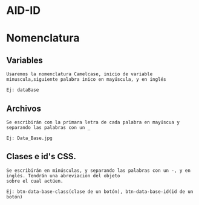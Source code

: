 # AID-ID

Nomenclatura
============

**Variables**
-------------
    Usaremos la nomenclatura Camelcase, inicio de variable minuscula,siguiente palabra inico en mayúscula, y en inglés

    Ej: dataBase

**Archivos**
------------
    Se escribirán con la primara letra de cada palabra en mayúscua y separando las palabras con un _

    Ej: Data_Base.jpg

**Clases e id's CSS.**
-----------------------
    Se escribirán en minúsculas, y separando las palabras con un -, y en inglés. Tendrán una abreviación del objeto
    sobre el cual actúen.

    Ej: btn-data-base-class(clase de un botón), btn-data-base-id(id de un botón)
